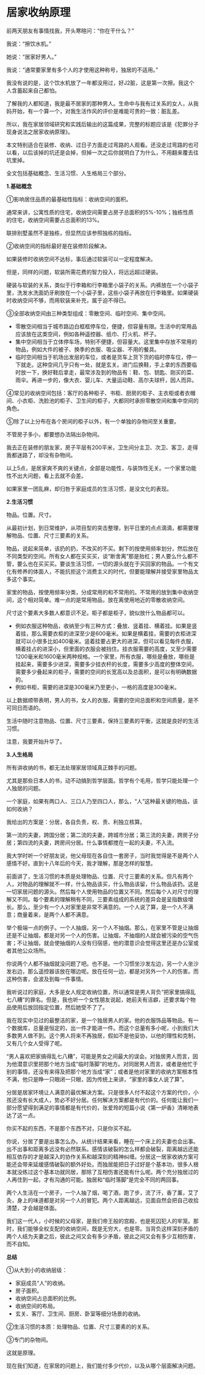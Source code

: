 # 居家收纳原理

前两天朋友有事情找我，开头寒暄问：“你在干什么？”

我说：“擦饮水机。”

她说：“居家好男人。”

我说：“通常要家里有多个人的才使用这种称号，独居的不适用。”

我没有说的是，这个饮水机放了一年都没用过，好J2脏，这是第一次擦。我这个人含蓄起来自己都怕。

了解我的人都知道，我是最不居家的那种男人。生命中与我有过关系的女人，从我妈开始，有一个算一个，对我生活作风的评价是难能可贵的一致：脏乱差。

所以，我在家居领域研究和实践后输出的这篇成果，完整的标题应该是《犯罪分子现身说法之居家收纳原理》。

本文特别适合在装修、收纳、过日子方面走过弯路的人观看。还没走过弯路的也可以看，以后该掉的坑还是会掉，但掉一次之后你就明白了为什么，不用翻来覆去往坑里掉。

全文包括基础概念、生活习惯、人生格局三个部分。

**1.基础概念**

①影响居住品质的最基础性指标：收纳空间的面积。

通常来讲，公寓性质的住宅，收纳空间需要占房子总面积的5%-10%；独栋性质的住宅，收纳空间需要占总面积的13%。

联排别墅虽然不是独栋，但显然应该参照独栋的指标。

②收纳空间的指标最好是在装修阶段解决。

如果装修时收纳空间不达标，事后通过软装可以一定程度解决。

但是，同样的问题，软装所需花费的智力投入，将远远超过硬装。

硬装与软装的关系，类似于行李箱和行李箱里小袋子的关系。内裤放在一个小袋子里，洗发水洗面奶牙刷放在一个小袋子里，这些小袋子再放在行李箱里。如果硬装时收纳空间不够，而用软装来补充，属于迫不得已。

③全部收纳空间由三种类型组成：零散空间、临时空间、集中空间。

* 零散空间相当于城市路边白框框停车位，便捷，但容量有限。生活中的常用品应该放在这类空间，例如各种遥控器、纸巾、打火机、杯子。
* 集中空间相当于立体停车场，特别不便捷，但容量大。这里集中存放不常用的物品，例如大件的被子、换季的衣服、吸尘器、不用的餐具。
* 临时空间相当于机场出发层的车位，或者是货车上货下货的临时停车位，停一下就走。这种空间几乎只有一处，就是玄关。进门后换鞋，手上拿的东西要临时放一下，换好鞋后拿走，最常涉及到的物品有：鞋、包、钥匙、刚买的菜、雨伞。再进一步的，像大衣、婴儿车、大量运动鞋、高尔夫球杆，因人而异。

④常见的收纳空间包括：客厅的各种柜子、书柜、厨房的柜子、主衣柜或者衣帽间、小衣柜、洗脸池的柜子、卫生间的柜子，大都同时承担零散空间和集中空间的角色。

⑤除了以上分布在各个房间的柜子以外，有一个单独的杂物间至关重要。

不管房子多小，都要想办法隔出杂物间。

我去正在装修的朋友家，房子平层有200平米，卫生间分主卫、次卫、客卫，走得我都迷路了，却没有杂物间。

以上5点，是居家爽不爽的关键点，全部是功能性，与装饰性无关。一个家里功能性不出大问题，看上去就不会差。

如果家里一团乱麻，却归咎于家庭成员的生活习惯，是没文化的表现。

**2.生活习惯**

物品。位置。尺寸。

从最初计划，到日常维护，从项目型的突击整理，到平日里的点点滴滴，都需要理解物品、位置、尺寸三要素的关系。

物品，说起来简单，该扔的扔，不改买的不买。剩下的按使用频率划分，然后放在不同类型的空间。所有女人都在买买买，谈“断舍离”那是抬杠；男人要么什么都不管，要么也在买买买。要谈生活习惯，一切的源头就在于买回家的物品。一个有文化有修养的体面人，不能抗拒这个消费主义的时代，但要能理解并接受家里物品太多这个事实。

家里的物品，按使用频率分类，分成常用的和不常用的。不常用的放到集中收纳空间，这个相对简单。难一点的是常用物品，放在离使用地近的零散收纳空间。

尺寸这个要素大多数人都意识不足。柜子都是柜子，貌似放什么物品都可以。

* 例如衣服这种物品，收纳至少有三种方式：叠放、竖着挂、横着挂。如果是竖着挂，那么需要衣柜的进深至少是600毫米。如果是横着挂，需要的衣柜进深就可以小很多比如400毫米。竖着挂要占更大的进深，但可以看见每件衣服，横着挂占的进深小，但里面的衣服会被挡住。挂衣服需要的高度，又至少需要1200毫米和1600毫米两种规格。一个家里，所有衣服，哪些是叠放，哪些是挂起来，需要多少进深，需要多少挂衣杆的长度，需要多少高度的整体空间，需要多少叠起来的柜子，需要的空间的长宽高以及总面积，是可以有明确数据的。
* 例如书柜，需要的进深是300毫米乃至更小，一格的高度是300毫米。

以上数据顺带表明，男人的书，女人的衣服，需要的空间总面积和空间质量，是不可同日而语的。

生活中随时注意物品、位置、尺寸三要素，保持三要素的平衡，这就是良好的生活习惯。

注意，我要开始升华了。

**3.人生格局**

所有讲收纳的书，都无法处理家居领域真正棘手的问题。

尤其是那些日本人的书，动不动搞到哲学层面。哲学有个毛用，哲学只能处理一个人独居的问题。

一个家庭，如果有两口人、三口人乃至四口人，那么，“人”这种最关键的物品，该如何收纳？

我给出的方案是：分居，各自负责，权、责、利独立核算。

第一流的夫妻，跨国分居；第二流的夫妻，跨城市分居；第三流的夫妻，跨房子分居；第四流的夫妻，跨房间分居。什么事情都搅在一起的夫妻，不入流。

我大学时听一个好朋友说，他父母现在各自住一套房子，当时我觉得是不是两个人感情不好。直到十八年后的今天，我才理解，那是怎样的智慧。

前面讲了，生活习惯的本质是处理物品、位置、尺寸三要素的关系。但凡有两个人，对物品的理解就不一样，什么物品该买，什么物品该留，什么物品该扔。这是一切家居问题的源头。然后每个人使用物品的位置又不同。然后每个人对尺寸的理解又不同。每个要素的理解稍有不同，三要素组成的系统的差异会是呈指数级增长。那么，至少有一个人对家里是非常不满意的。一个人说了算，是一个人不满意；商量着来，是两个人都不满意。

举个极端一点的例子。一个人抽烟，另一个人不抽烟。那么，在家里不管是让抽烟还是不让抽烟，都是对另一个人的伤害。让抽烟，不抽烟的人就会被污染的空气伤害；不让抽烟，就会使抽烟的人没有归宿感，他的潜意识会觉得这里还是办公室或者其他公众场所。

你说两个人都不抽烟就没问题了吧。也不是。一个习惯坐沙发左边，另一个人坐沙发右边，那么遥控器该放在哪边呢。放在任何一边，都是对另外一个人的伤害。而这种伤害，会波及到每一件事情。

我听说过的家庭，大多是女人规定收纳位置，所以通常是男人背负“把家里搞得乱七八糟”的罪名。但是，我也听一个女性朋友说起，她前夫有洁癖，还要求每个物品使用后放回指定位置，然后她受不了了。

我在现实中见过的最整洁的家，是一个独居男人的家。他的衣服饰品等物品，有一个数据库，总量是恒定的，出一件才能进一件。而这个总量有多小呢，小到我们大多数男人做不到。这个男人将来不再独居，假如不是他妥协，以他的理性和克制，又有几个女人受得了呢。

“男人喜欢把家搞得乱七八糟”，可能是男女之间最大的误会。对独居男人而言，因为他潜意识里把那个地方当成“临时落脚”的地方。对同居男人而言，或者是他忙于别的事情，还没有来得及把那个地方当成“家”；或者是他对家里的收纳方案根本性不满，他只是睁一只眼闭一只眼，因为传统上来讲，“家里的事女人说了算”。

分居是居家环境让人满意的最优解决方案。只是很多人付不起这个方案的代价，小孩还没有长大成人，势必不好分居。任何解决方案都是有代价的。任何能让我们一部分愿望得到满足的事情都是有代价的，张爱玲的短篇小说《第一炉香》清晰地表达了这一点。

你买不起的东西，不是那个东西不对，只是你买不起。

你说，分居了要是出事怎么办。从统计结果来看，睡在一个床上的夫妻也会出事。出不出事和距离多远没有必然联系。感情该破裂的怎么样都会破裂，距离越远还能相互依存的才是越深入的协作关系和越深刻的精神纠缠。分居这一居家收纳方案可能还会带来延缓感情破裂的额外好处。而独居能把日子过好是个基本功，很多人根本就没练过这个基本功就同居，那除了互相伤害还能有什么呢。两个充分独居过的人再住到一起，才有沟通的可能。独居和“临时落脚”是完全不同的两回事。

两个人生活在一个房子，一个人抽了烟，喝了酒，跑了步，流了汗，香了薰，艾了灸，身上的味道都是对另一个人的冒犯。两个人距离越远，见面自然会把自己收拾清楚，才会越是体面。

我们这一代人，小时候的父母家，是我们帝王般的宫殿，也是死囚犯人的牢笼。那时，我们能够全权支配的收纳空间，既是无穷大，也是零。当背负这样深刻矛盾的两个人结为夫妻之后，彼此之间又会有多少矛盾，彼此之间又会有多少互相伤害，而不自知。

**总结**

①从大到小的收纳层级：

* 家庭成员“人”的收纳。
* 房子面积。
* 收纳空间占总面积的比例。
* 收纳空间的布局。
* 玄关、客厅、卫生间、厨房、卧室等细分场景的收纳。

②生活习惯的本质：处理物品、位置、尺寸三要素的的关系。

③专门的杂物间。

这就是原理。

现在我们知道，在家居的问题上，我们能付多少代价，以及从哪个层面解决问题。


